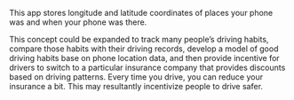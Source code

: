 This app stores longitude and latitude coordinates of places your phone was and
when your phone was there.

This concept could be expanded to track many people’s driving habits, compare
those habits with their driving records, develop a model of good driving habits
base on phone location data, and then provide incentive for drivers to switch
to a particular insurance company that provides discounts based on driving
patterns. Every time you drive, you can reduce your insurance a bit.
This may resultantly incentivize people to drive safer.
